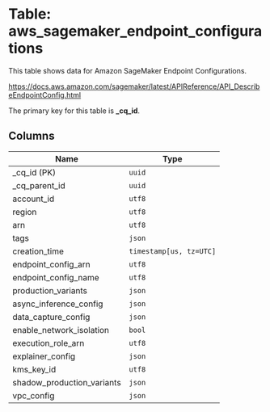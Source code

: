 # Table: aws_sagemaker_endpoint_configurations

This table shows data for Amazon SageMaker Endpoint Configurations.

https://docs.aws.amazon.com/sagemaker/latest/APIReference/API_DescribeEndpointConfig.html

The primary key for this table is **_cq_id**.

## Columns

| Name          | Type          |
| ------------- | ------------- |
|_cq_id (PK)|`uuid`|
|_cq_parent_id|`uuid`|
|account_id|`utf8`|
|region|`utf8`|
|arn|`utf8`|
|tags|`json`|
|creation_time|`timestamp[us, tz=UTC]`|
|endpoint_config_arn|`utf8`|
|endpoint_config_name|`utf8`|
|production_variants|`json`|
|async_inference_config|`json`|
|data_capture_config|`json`|
|enable_network_isolation|`bool`|
|execution_role_arn|`utf8`|
|explainer_config|`json`|
|kms_key_id|`utf8`|
|shadow_production_variants|`json`|
|vpc_config|`json`|